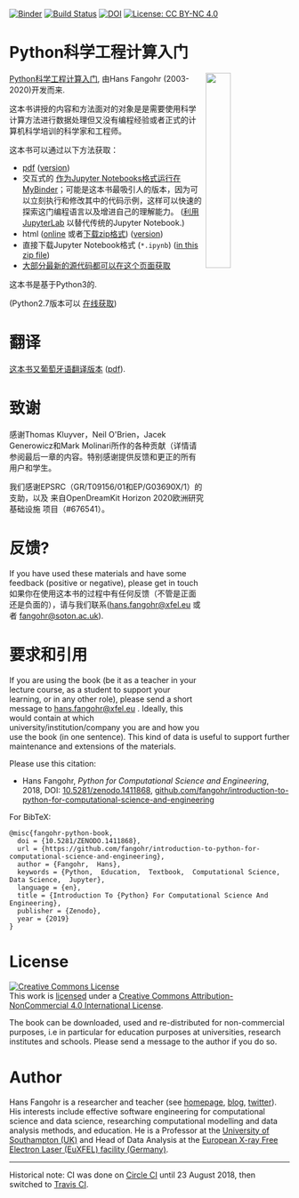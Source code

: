 [![Binder](https://mybinder.org/badge.svg)](https://mybinder.org/v2/gh/fangohr/introduction-to-python-for-computational-science-and-engineering/library-current-versions?filepath=index.ipynb)
[![Build Status](https://travis-ci.org/fangohr/introduction-to-python-for-computational-science-and-engineering.svg?branch=master)](https://travis-ci.org/fangohr/introduction-to-python-for-computational-science-and-engineering)
[![DOI](https://zenodo.org/badge/DOI/10.5281/zenodo.1411868.svg)](https://doi.org/10.5281/zenodo.1411868)
[![License: CC BY-NC 4.0](https://img.shields.io/badge/License-CC%20BY--NC%204.0-lightgrey.svg)](https://creativecommons.org/licenses/by-nc/4.0/)

# Python科学工程计算入门

<a href="https://github.com/fangohr/introduction-to-python-for-computational-science-and-engineering/raw/master/pdf/Introduction-to-Python-for-Computational-Science-and-Engineering.pdf">
<img src="https://github.com/fangohr/introduction-to-python-for-computational-science-and-engineering/raw/master/static/images/titlepage.png" style="float" align="right" width="30%">
</a>

[Python科学工程计算入门](https://github.com/fangohr/introduction-to-python-for-computational-science-and-engineering/blob/review-readme-2018-09-08/Readme.md), 由Hans Fangohr (2003-2020)开发而来.

这本书讲授的内容和方法面对的对象是是需要使用科学计算方法进行数据处理但又没有编程经验或者正式的计算机科学培训的科学家和工程师。

这本书可以通过以下方法获取：
- [pdf](https://github.com/fangohr/introduction-to-python-for-computational-science-and-engineering/raw/master/pdf/Introduction-to-Python-for-Computational-Science-and-Engineering.pdf) ([version](pdf/version.txt))
- 交互式的 [作为Jupyter Notebooks格式运行在MyBinder](https://mybinder.org/v2/gh/fangohr/introduction-to-python-for-computational-science-and-engineering/library-current-versions?filepath=index.ipynb)；可能是这本书最吸引人的版本，因为可以立刻执行和修改其中的代码示例，这样可以快速的探索这门编程语言以及增进自己的理解能力。
  ([利用JupyterLab](https://mybinder.org/v2/gh/fangohr/introduction-to-python-for-computational-science-and-engineering/library-current-versions?urlpath=lab/tree/index.ipynb) 以替代传统的Jupyter Notebook.)
- html ([online](https://fangohr.github.io/introduction-to-python-for-computational-science-and-engineering/)
  或者[下载zip格式](https://github.com/fangohr/introduction-to-python-for-computational-science-and-engineering/archive/master.zip)) ([version](docs/version.txt))
- 直接下载Jupyter Notebook格式 (`*.ipynb`) ([in this zip file](https://github.com/fangohr/introduction-to-python-for-computational-science-and-engineering/archive/master.zip))
- [大部分最新的源代码都可以在这个页面获取](https://github.com/fangohr/introduction-to-python-for-computational-science-and-engineering/blob/review-readme-2018-09-08/Readme.md)



这本书是基于Python3的.

(Python2.7版本可以
[在线获取](http://www.southampton.ac.uk/~fangohr/training/python/pdfs/Python2-for-Computational-Science-and-Engineering.pdf))

# 翻译

[这本书又葡萄牙语翻译版本](https://github.com/gcpeixoto/lecture-ipynb/blob/master/README.md) ([pdf](https://github.com/gcpeixoto/lecture-ipynb/raw/master/pdf/Introducao-Python-para-Ciencias-Computacionais-Engenharia.pdf)).

# 致谢

感谢Thomas Kluyver，Neil O'Brien，Jacek Generowicz和Mark
Molinari所作的各种贡献（详情请参阅最后一章的内容。特别感谢提供反馈和更正的所有用户和学生。

我们感谢EPSRC（GR/T09156/01和EP/G03690X/1）的支助，以及
来自OpenDreamKit Horizo​​n 2020欧洲研究基础设施
项目（#676541）。

# 反馈?

If you have used these materials and have some feedback (positive or
negative), please get in touch 
如果你在使用这本书的过程中有任何反馈（不管是正面还是负面的），请与我们联系(hans.fangohr@xfel.eu 或者
fangohr@soton.ac.uk).

# 要求和引用

If you are using the book (be it as a teacher in your lecture course,
as a student to support your learning, or in any other role), please
send a short message to hans.fangohr@xfel.eu . Ideally, this would
contain at which university/institution/company you are and how you
use the book (in one sentence). This kind of data is useful to support
further maintenance and extensions of the materials.

Please use this citation:

* Hans Fangohr, *Python for Computational Science and Engineering*,
  2018, DOI: [10.5281/zenodo.1411868](https://doi.org/10.5281/zenodo.1411868), [github.com/fangohr/introduction-to-python-for-computational-science-and-engineering](https://github.com/fangohr/introduction-to-python-for-computational-science-and-engineering/blob/master/Readme.md)
  
For BibTeX:
```
@misc{fangohr-python-book,
  doi = {10.5281/ZENODO.1411868},
  url = {https://github.com/fangohr/introduction-to-python-for-computational-science-and-engineering},
  author = {Fangohr,  Hans},
  keywords = {Python,  Education,  Textbook,  Computational Science,  Data Science,  Jupyter},
  language = {en},
  title = {Introduction To {Python} For Computational Science And Engineering},
  publisher = {Zenodo},
  year = {2019}
}
```

# License

<a rel="license" href="http://creativecommons.org/licenses/by-nc/4.0/"><img alt="Creative Commons License" style="border-width:0" src="https://i.creativecommons.org/l/by-nc/4.0/88x31.png" /></a><br />This work is
<a href="https://raw.githubusercontent.com/fangohr/introduction-to-python-for-computational-science-and-engineering/master/LICENSE.TXT">licensed</a> under a <a rel="license" href="http://creativecommons.org/licenses/by-nc/4.0/">Creative Commons Attribution-NonCommercial 4.0 International License</a>.

The book can be downloaded, used and re-distributed for non-commercial
purposes, i.e in particular for education purposes at universities,
research institutes and schools. Please send a message to the author
if you do so.


# Author

Hans Fangohr is a researcher and teacher (see
[homepage](https://fangohr.github.io),
[blog](https://fangohr.github.io/blog),
[twitter](https://twitter.com/ProfCompMod)). His interests
include effective software engineering for computational science and
data science, researching computational modelling and data analysis
methods, and education. He is a Professor at the [University of
Southampton (UK)](http://www.southampton.ac.uk) and Head of Data Analysis
at the [European X-ray Free Electron Laser (EuXFEL)
facility (Germany)](https://xfel.eu).




----

Historical note: CI was done on [Circle
CI](https://circleci.com/gh/fangohr/introduction-to-python-for-computational-science-and-engineering)
until 23 August 2018, then switched to [Travis
CI](https://travis-ci.org/fangohr/introduction-to-python-for-computational-science-and-engineering).
